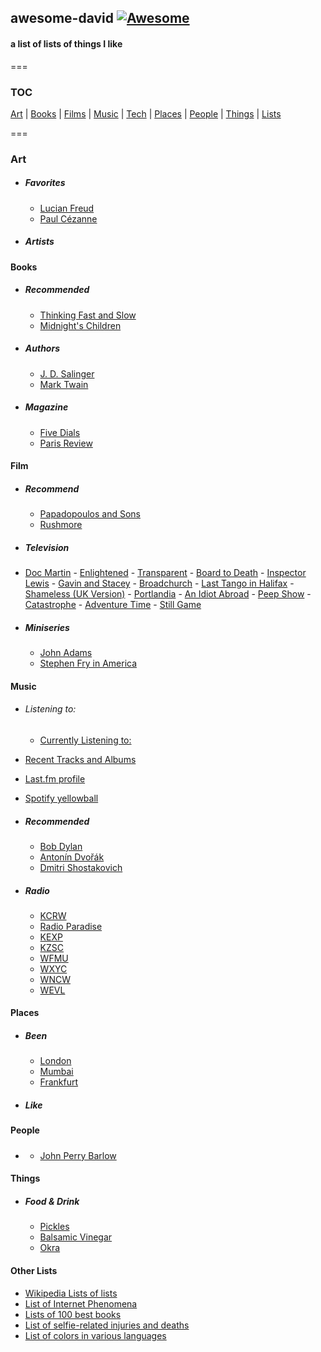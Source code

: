 ## awesome-david   [![Awesome](https://cdn.rawgit.com/sindresorhus/awesome/d7305f38d29fed78fa85652e3a63e154dd8e8829/media/badge.svg)](https://github.com/sindresorhus/awesome)
#### a list of lists of things I like
===

### TOC

[Art](#art) | [Books](#art) | [Films](#film) | [Music](#music) | [Tech](#tech) | [Places](#places) | [People](#people) | [Things](#things) | [Lists](#lists)

===

### Art
  - ##### Favorites
	- [Lucian Freud](https://en.wikipedia.org/wiki/Lucian_Freud)
	- [Paul Cézanne](https://en.wikipedia.org/wiki/Paul_C%C3%A9zanne)
  	
  - ##### Artists
  
  
#### Books
  - ##### Recommended
	- [Thinking Fast and Slow](https://en.wikipedia.org/wiki/Thinking,_Fast_and_Slow)
	- [Midnight's Children](https://en.wikipedia.org/wiki/Midnight%27s_Children)
	
  - ##### Authors
	- [J. D. Salinger](https://en.wikipedia.org/wiki/J._D._Salinger)
	- [Mark Twain](https://en.wikipedia.org/wiki/Mark_Twain)
	
  - ##### Magazine
	- [Five Dials](https://en.wikipedia.org/wiki/Five_Dials)
	- [Paris Review](https://en.wikipedia.org/wiki/The_Paris_Review)
  	
  
#### Film
  - ##### Recommend
	- [Papadopoulos and Sons](https://en.wikipedia.org/wiki/Papadopoulos_%26_Sons)
	- [Rushmore](<https://en.wikipedia.org/wiki/Rushmore_(film)>)
  	
  - ##### Television
   - [Doc Martin](https://en.wikipedia.org/wiki/Doc_Martin)
	- [Enlightened](https://en.wikipedia.org/wiki/Enlightened_%28TV_series%29)
	- [Transparent](https://en.wikipedia.org/wiki/Transparent_%28TV_series%29)
	- [Board to Death](https://en.wikipedia.org/wiki/Bored_to_Death)
	- [Inspector Lewis](<https://en.wikipedia.org/wiki/Lewis_(TV_series)>)
	- [Gavin and Stacey](https://en.wikipedia.org/wiki/Gavin_%26_Stacey)
	- [Broadchurch](https://en.wikipedia.org/wiki/Broadchurch)
	- [Last Tango in Halifax](https://en.wikipedia.org/wiki/Last_Tango_in_Halifax)
	- [Shameless (UK Version)](<https://en.wikipedia.org/wiki/Shameless_(UK_TV_series)>)
	- [Portlandia](<https://en.wikipedia.org/wiki/Portlandia_(TV_series)>)
	- [An Idiot Abroad](https://en.wikipedia.org/wiki/An_Idiot_Abroad)
	- [Peep Show](<https://en.wikipedia.org/wiki/Peep_Show_(TV_series)>)
	- [Catastrophe](<https://en.wikipedia.org/wiki/Catastrophe_(2015_TV_series)>)
	- [Adventure Time](https://en.wikipedia.org/wiki/Adventure_Time)
	- [Still Game](https://en.wikipedia.org/wiki/Still_Game)
	
  - ##### Miniseries
	- [John Adams](<https://en.wikipedia.org/wiki/John_Adams_(miniseries)>)
	- [Stephen Fry in America](https://en.wikipedia.org/wiki/Stephen_Fry_in_America)
	
#### Music
  - ###### Listening to:
	- [Currently Listening to:](https://davidawindham.com/studio/music)
   - [Recent Tracks and Albums](https://davidawindham.com/studio/music)
   - [Last.fm profile](http://www.last.fm/user/windhamdavid)
   - [Spotify yellowball](https://embed.spotify.com/?uri=spotify%3Auser%3Awindhamdavid%3Aplaylist%3A2ynhPm8YKOkMPiVCQmR1fy)
  
  - ##### Recommended
	- [Bob Dylan](https://en.wikipedia.org/wiki/Bob_Dylan)
	- [Antonín Dvořák](https://en.wikipedia.org/wiki/Anton%C3%ADn_Dvo%C5%99%C3%A1k)
	- [Dmitri Shostakovich](https://en.wikipedia.org/wiki/Anton%C3%ADn_Dvo%C5%99%C3%A1k)
  
  - ##### Radio
	- [KCRW](https://en.wikipedia.org/wiki/KCRW)
	- [Radio Paradise](https://en.wikipedia.org/wiki/Radio_Paradise)
	- [KEXP](https://en.wikipedia.org/wiki/KEXP-FM)
	- [KZSC](https://en.wikipedia.org/wiki/KZSC)
	- [WFMU](https://en.wikipedia.org/wiki/WFMU)
	- [WXYC](https://en.wikipedia.org/wiki/WXYC)
	- [WNCW](https://en.wikipedia.org/wiki/WNCW)
	- [WEVL](https://en.wikipedia.org/wiki/WEVL)


#### Places
  - ##### Been
	- [London](https://en.wikipedia.org/wiki/London)
	- [Mumbai](https://en.wikipedia.org/wiki/Mumbai)
	- [Frankfurt](https://en.wikipedia.org/wiki/Frankfurt)

  - ##### Like


#### People
 - ##### 
	- [John Perry Barlow](https://en.wikipedia.org/wiki/John_Perry_Barlow)

#### Things
  - ##### Food & Drink
	- [Pickles](https://en.wikipedia.org/wiki/Pickled_cucumber)
	- [Balsamic Vinegar](https://en.wikipedia.org/wiki/Traditional_Balsamic_Vinegar)
	- [Okra](https://en.wikipedia.org/wiki/Okra)

#### Other Lists
- [Wikipedia Lists of lists](https://en.wikipedia.org/wiki/Category:Lists_of_lists)
- [List of Internet Phenomena](https://en.wikipedia.org/wiki/List_of_Internet_phenomena)
- [Lists of 100 best books](https://en.wikipedia.org/wiki/Lists_of_100_best_books)
- [List of selfie-related injuries and deaths](https://en.wikipedia.org/wiki/List_of_Internet_phenomena)
- [List of colors in various languages](https://en.wikipedia.org/wiki/List_of_colors_in_various_languages)